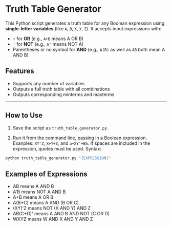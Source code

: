 # Truth Table Generator

This Python script generates a truth table for any Boolean expression using **single-letter variables** (like `A`, `B`, `X`, `Y`, `Z`). It accepts input expressions with:

- `+` for **OR** (e.g., `A+B` means A OR B)
- `'` for **NOT** (e.g., `A'` means NOT A)
- Parentheses or no symbol for **AND** (e.g., `A(B)` as well as `AB` both mean A AND B)

## Features

- Supports any number of variables
- Outputs a full truth table with all combinations
- Outputs corresponding minterms and maxterms 

---

## How to Use

1. Save the script as `truth_table_generator.py`.

2. Run it from the command line, passing in a Boolean expression. Exanples: `XY'Z`, `X+Y+Z`, and `a+XY'+Bh`. If spaces are included in the expression, quotes must be used. Syntax:

```bash
python truth_table_generator.py "{EXPRESSION}"
```
## Examples of Expressions

- AB      means A AND B
- A'B     means NOT A AND B
- A+B     means A OR B
- A(B+C)  means A AND (B OR C)
- (XY)'Z  means NOT (X AND Y) AND Z
- AB(C+D)' means A AND B AND NOT (C OR D)
- WXYZ    means W AND X AND Y AND Z

